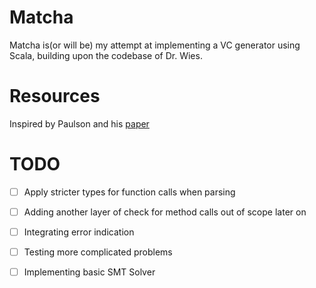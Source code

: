 # Matcha

Matcha is(or will be) my attempt at implementing a VC generator using Scala, building upon the codebase of Dr. Wies.

# Resources
Inspired by Paulson and his [paper](https://arxiv.org/ftp/cs/papers/9301/9301110.pdf)

# TODO
* [ ] Apply stricter types for function calls when parsing
* [ ] Adding another layer of check for method calls out of scope later on
* [ ] Integrating error indication 
* [ ] Testing more complicated problems 
* [ ] Implementing basic SMT Solver
 